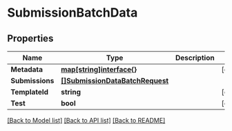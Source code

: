 # SubmissionBatchData

## Properties
Name | Type | Description | Notes
------------ | ------------- | ------------- | -------------
**Metadata** | [**map[string]interface{}**](map[string]interface{}.md) |  | [optional] 
**Submissions** | [**[]SubmissionDataBatchRequest**](submission_data_batch_request.md) |  | 
**TemplateId** | **string** |  | [optional] 
**Test** | **bool** |  | [optional] 

[[Back to Model list]](../README.md#documentation-for-models) [[Back to API list]](../README.md#documentation-for-api-endpoints) [[Back to README]](../README.md)


